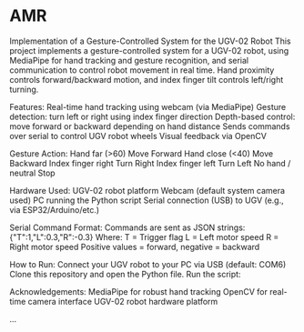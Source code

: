 # AMR
Implementation of a Gesture-Controlled System for the UGV-02 Robot
This project implements a gesture-controlled system for a UGV-02 robot, using MediaPipe for hand tracking and gesture recognition, and serial communication to control robot movement in real time. Hand proximity controls forward/backward motion, and index finger tilt controls left/right turning.

Features: Real-time hand tracking using webcam (via MediaPipe) Gesture detection: turn left or right using index finger direction Depth-based control: move forward or backward depending on hand distance Sends commands over serial to control UGV robot wheels Visual feedback via OpenCV

Gesture Action: Hand far (>60) Move Forward Hand close (<40) Move Backward Index finger right Turn Right Index finger left Turn Left No hand / neutral Stop

Hardware Used: UGV-02 robot platform Webcam (default system camera used) PC running the Python script Serial connection (USB) to UGV (e.g., via ESP32/Arduino/etc.)

Serial Command Format: Commands are sent as JSON strings: {"T":1,"L":0.3,"R":-0.3} Where: T = Trigger flag L = Left motor speed R = Right motor speed Positive values = forward, negative = backward

How to Run: Connect your UGV robot to your PC via USB (default: COM6) Clone this repository and open the Python file. Run the script:

Acknowledgements: MediaPipe for robust hand tracking OpenCV for real-time camera interface UGV-02 robot hardware platform

...
